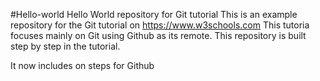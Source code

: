 #Hello-world
Hello World repository for Git tutorial
This is an example repository for the Git tutorial on https://www.w3schools.com
This tutoria focuses mainly on Git using Github as its remote.
This repository is built step by step in the tutorial.

It now includes on steps for Github
